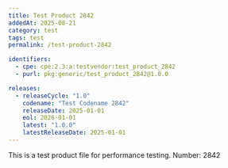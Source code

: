 ```yaml
---
title: Test Product 2842
addedAt: 2025-08-21
category: test
tags: test
permalink: /test-product-2842

identifiers:
  - cpe: cpe:2.3:a:testvendor:test_product_2842
  - purl: pkg:generic/test_product_2842@1.0.0

releases:
  - releaseCycle: "1.0"
    codename: "Test Codename 2842"
    releaseDate: 2025-01-01
    eol: 2026-01-01
    latest: "1.0.0"
    latestReleaseDate: 2025-01-01
---
```


This is a test product file for performance testing. Number: 2842
